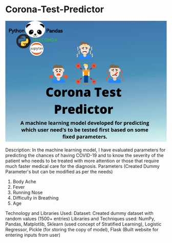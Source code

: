 # Corona-Test-Predictor

![](https://raw.githubusercontent.com/HusainKagalwala07/Corona-Test-Predictor/master/testpredictor.png)

Description: In the machine learning model, I have evaluated parameters for predicting the chances of having COVID-19 and to know the severity of the patient who needs to be treated with more attention or those that require much faster medical care for the diagnosis.
Parameters (Created Dummy Parameter's but can be modified as per the needs)
1.	Body Ache
2.	Fever
3.	Running Nose
4.	Difficulty in Breathing 
5.	Age

Technology and Libraries Used: 
Dataset: Created dummy dataset with random values (1500+ entries)
Libraries and Techniques used: NumPy, Pandas, Matplotlib, Sklearn (used concept of Stratified Learning), Logistic Regressor, Pickle (for storing the copy of model), Flask (Built website for entering inputs from user)
